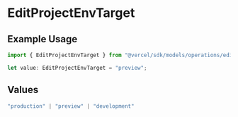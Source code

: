 # EditProjectEnvTarget

## Example Usage

```typescript
import { EditProjectEnvTarget } from "@vercel/sdk/models/operations/editprojectenv.js";

let value: EditProjectEnvTarget = "preview";
```

## Values

```typescript
"production" | "preview" | "development"
```